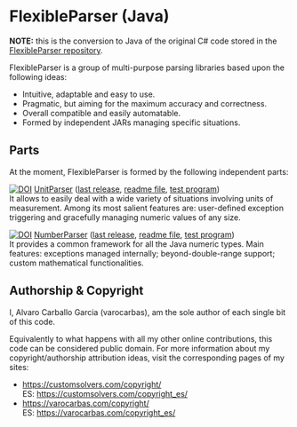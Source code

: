 # FlexibleParser (Java)

**NOTE:** this is the conversion to Java of the original C# code stored in the [FlexibleParser repository](https://github.com/varocarbas/FlexibleParser). 

FlexibleParser is a group of multi-purpose parsing libraries based upon the following ideas:

- Intuitive, adaptable and easy to use.
- Pragmatic, but aiming for the maximum accuracy and correctness.
- Overall compatible and easily automatable. 
- Formed by independent JARs managing specific situations.

## Parts

At the moment, FlexibleParser is formed by the following independent parts:

[![DOI](https://zenodo.org/badge/DOI/10.5281/zenodo.1025468.svg)](https://zenodo.org/record/1025468) [UnitParser](https://customsolvers.com/unit_parser_java/) ([last release](https://customsolvers.com/downloads/flexible_parser_java/unit_parser/), [readme file](https://customsolvers.com/downloads/flexible_parser_java/unit_parser/UnitParser_Java.pdf), [test program](https://github.com/varocarbas/FlexibleParser_Java/blob/master/all_code/Test/src/Parts/UnitParser.java))<br/>
It allows to easily deal with a wide variety of situations involving units of measurement.
Among its most salient features are: user-defined exception triggering and gracefully managing numeric values of any size.


[![DOI](https://zenodo.org/badge/DOI/10.5281/zenodo.1028916.svg)](https://zenodo.org/record/1028916) [NumberParser](https://customsolvers.com/number_parser_java/) ([last release](https://customsolvers.com/downloads/flexible_parser_java/number_parser/), [readme file](https://customsolvers.com/downloads/flexible_parser_java/number_parser/NumberParser_Java.pdf), [test program](https://github.com/varocarbas/FlexibleParser_Java/blob/master/all_code/Test/src/Parts/NumberParser.java))<br/>
It provides a common framework for all the Java numeric types. Main features: exceptions managed internally; beyond-double-range support; custom mathematical functionalities.


## Authorship & Copyright

I, Alvaro Carballo Garcia (varocarbas), am the sole author of each single bit of this code.

Equivalently to what happens with all my other online contributions, this code can be considered public domain. For more information about my copyright/authorship attribution ideas, visit the corresponding pages of my sites:
- https://customsolvers.com/copyright/<br/> 
ES: https://customsolvers.com/copyright_es/
- https://varocarbas.com/copyright/<br/>
ES: https://varocarbas.com/copyright_es/
